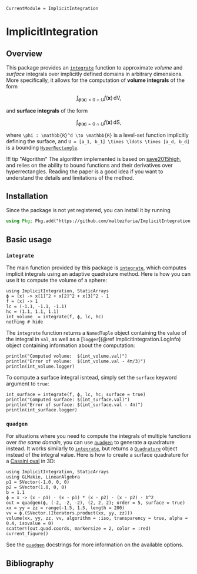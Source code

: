 ```@meta
CurrentModule = ImplicitIntegration
```

# ImplicitIntegration

## Overview

This package provides an [`integrate`](@ref) function to approximate *volume* and *surface*
integrals over implicitly defined domains in arbitrary dimensions. More specifically, it
allows for the computation of **volume integrals** of the form

```math
    \int_{\phi(\boldsymbol{x}) < 0 \ \cap \ U}  f(\boldsymbol{x}) \, \mathrm{dV},
```

and **surface integrals** of the form

```math
    \int_{\phi(\boldsymbol{x}) = 0 \ \cap \ U}  f(\boldsymbol{x}) \, \mathrm{dS},
```

where ``\phi : \mathbb{R}^d \to \mathbb{R}`` is a level-set function implicitly defining the
surface, and ``U = [a_1, b_1] \times \ldots \times [a_d, b_d]`` is a bounding
[`HyperRectangle`](@ref).

!!! tip "Algorithm"
    The algorithm implemented is based on [saye2015high](@cite), and relies on the ability
    to bound functions and their derivatives over hyperrectangles. Reading the paper is a
    good idea if you want to understand the details and limitations of the method.

## Installation

Since the package is not yet registered, you can install it by running

```julia
using Pkg; Pkg.add("https://github.com/maltezfaria/ImplicitIntegration.jl");
```

## Basic usage

### `integrate`

The main function provided by this package is [`integrate`](@ref), which computes implicit
integrals using an adaptive quadrature method. Here is how you can use it to compute the
volume of a sphere:

```@example overview-example
using ImplicitIntegration, StaticArrays
ϕ = (x) -> x[1]^2 + x[2]^2 + x[3]^2 - 1
f = (x) -> 1
lc = (-1.1, -1.1, -1.1)
hc = (1.1, 1.1, 1.1)
int_volume  = integrate(f, ϕ, lc, hc)
nothing # hide
```

The `integrate` function returns a `NamedTuple` object containing the value of the integral
in `val`, as well as a [`logger`](@ref ImplicitIntegration.LogInfo) object containing
information about the computation:

```@example overview-example
println("Computed volume:  $(int_volume.val)")
println("Error of volume:  $(int_volume.val - 4π/3)")
println(int_volume.logger)
```

To compute a surface integral isntead, simply set the `surface` keyword argument to `true`:

```@example overview-example
int_surface = integrate(f, ϕ, lc, hc; surface = true)
println("Computed surface: $(int_surface.val)")
println("Error of surface: $(int_surface.val - 4π)")
println(int_surface.logger)
```

### `quadgen`

For situations where you need to compute the integrals of multiple functions over *the same
domain*, you can use [`quadgen`](@ref) to generate a quadrature instead. It works similarly
to [`integrate`](@ref), but returns a [`Quadrature`](@ref) object instead of the integral
value. Here is how to create a surface quadrature for a [Cassini
oval](https://en.wikipedia.org/wiki/Cassini_oval) in 3D:

```@example overview-example
using ImplicitIntegration, StaticArrays
using GLMakie, LinearAlgebra
p1 = SVector(-1.0, 0, 0)
p2 = SVector(1.0, 0, 0)
b = 1.1
ϕ = x -> (x - p1) ⋅ (x - p1) * (x - p2) ⋅ (x - p2) - b^2
out = quadgen(ϕ, (-2, -2, -2), (2, 2, 2); order = 5, surface = true)
xx = yy = zz = range(-1.5, 1.5, length = 200)
vv = ϕ.(SVector.(Iterators.product(xx, yy, zz)))
volume(xx, yy, zz, vv, algorithm = :iso, transparency = true, alpha = 0.4, isovalue = 0)
scatter!(out.quad.coords, markersize = 2, color = :red)
current_figure()
```

See the [`quadgen`](@ref) docstrings for more information on the available options.

## Bibliography

```@bibliography
```

